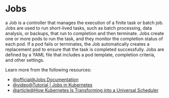 # Jobs

a Job is a controller that manages the execution of a finite task or batch job. Jobs are used to run short-lived tasks, such as batch processing, data analysis, or backups, that run to completion and then terminate. Jobs create one or more pods to run the task, and they monitor the completion status of each pod. If a pod fails or terminates, the Job automatically creates a replacement pod to ensure that the task is completed successfully. Jobs are defined by a YAML file that includes a pod template, completion criteria, and other settings.

Learn more from the following resources:

- [@official@Jobs Documentation](https://kubernetes.io/docs/concepts/workloads/controllers/job/)
- [@video@Tutorial | Jobs in Kubernetes](https://www.youtube.com/watch?v=j1EnBbxSz64)
- [@article@How Kubernetes Is Transforming into a Universal Scheduler](https://thenewstack.io/how-kubernetes-is-transforming-into-a-universal-scheduler/)
